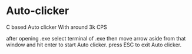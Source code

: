 # Auto-clicker
C based Auto clicker With around 3k CPS

after opening .exe select terminal of .exe then move arrow aside from that window and hit enter to start Auto clicker.
press ESC to exit Auto clicker.

